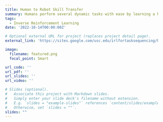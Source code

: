 ```yaml
---
title: Human to Robot Skill Transfer
summary: Humans perform several dynamic tasks with ease by learning a high level decision making policy. Whenever a new scenario is encountered decisions are made based on this policy rather than complete re-learning. This work focuses on empowering robots with a similar decision making skill by learning a policy to perform highly dynamical tasks.
tags:
  - Inverse Reinforcement Learning
date: '2022-10-14T00:00:00Z'

# Optional external URL for project (replaces project detail page).
external_link: 'https://sites.google.com/usc.edu/irlfortasksequencing/home'

image:
  filename: featured.png
  focal_point: Smart

url_code: ''
url_pdf: ''
url_slides: ''
url_video: ''

# Slides (optional).
#   Associate this project with Markdown slides.
#   Simply enter your slide deck's filename without extension.
#   E.g. `slides = "example-slides"` references `content/slides/example-slides.md`.
#   Otherwise, set `slides = ""`.
slides: ""
---
```

